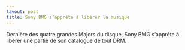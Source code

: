 ```yaml
---
layout: post
title: Sony BMG s’apprête à libérer la musique
---
```


Dernière des quatre grandes Majors du disque, Sony BMG s’apprête à libérer une partie de son catalogue de tout DRM.